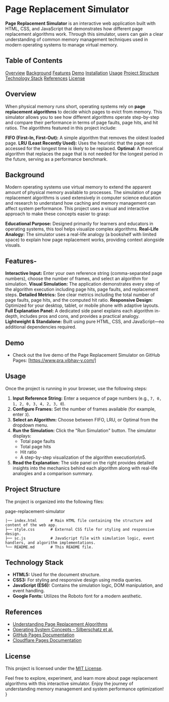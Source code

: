 # Page Replacement Simulator

**Page Replacement Simulator** is an interactive web application built with HTML, CSS, and JavaScript that demonstrates how different page replacement algorithms work. Through this simulator, users can gain a clear understanding of common memory management techniques used in modern operating systems to manage virtual memory.
## Table of Contents
[Overview](#overview)
[Background](#background)
[Features](#features)
[Demo](#demo)
[Installation](#installation)
[Usage](#usage)
[Project Structure](#project-structure)
[Technology Stack](#technology-stack)
[References](#references)
[License](#license)


## Overview
When physical memory runs short, operating systems rely on **page replacement algorithms** to decide which pages to evict from memory. This simulator allows you to see how different algorithms operate step-by-step and compare their performance in terms of page faults, page hits, and hit ratios. The algorithms featured in this project include:

**FIFO (First-In, First-Out):** A simple algorithm that removes the oldest loaded page.
**LRU (Least Recently Used):** Uses the heuristic that the page not accessed for the longest time is likely to be replaced.
**Optimal:** A theoretical algorithm that replaces the page that is not needed for the longest period in the future, serving as a performance benchmark.
## Background
Modern operating systems use virtual memory to extend the apparent amount of physical memory available to processes. The simulation of page replacement algorithms is used extensively in computer science education and research to understand how caching and memory management can affect system performance. This project uses a visual and interactive approach to make these concepts easier to grasp:

**Educational Purpose:** Designed primarily for learners and educators in operating systems, this tool helps visualize complex algorithms.
**Real-Life Analogy:** The simulator uses a real-life analogy (a bookshelf with limited space) to explain how page replacement works, providing context alongside visuals.

## Features- 
**Interactive Input:** Enter your own reference string (comma-separated page numbers), choose the number of frames, and select an algorithm for simulation.
**Visual Simulation:** The application demonstrates every step of the algorithm execution including page hits, page faults, and replacement steps.
**Detailed Metrics:** See clear metrics including the total number of page faults, page hits, and the computed hit ratio.
**Responsive Design:** Optimized for your desktop, tablet, or mobile phone with adaptive layouts.
**Full Explanation Panel:** A dedicated side panel explains each algorithm in-depth, includes pros and cons, and provides a practical analogy.
**Lightweight & Standalone:** Built using pure HTML, CSS, and JavaScript—no additional dependencies required.
## Demo
- Check out the live demo of the Page Replacement Simulator on GitHub Pages: [https://www.pra.vibhav-y.com/]
## Usage
Once the project is running in your browser, use the following steps:
1. **Input Reference String:**
Enter a sequence of page numbers (e.g., `7, 0, 1, 2, 0, 3, 4, 2, 3, 0`).
2. **Configure Frames:**
    Set the number of frames available (for example, enter `3`).
3. **Select an Algorithm:**
    Choose between FIFO, LRU, or Optimal from the dropdown menu.
4. **Run the Simulation:** 
    Click the \"Run Simulation\" button. The simulator displays:
    - Total page faults
    - Total page hits
    - Hit ratio
    - A step-by-step visualization of the algorithm execution\n\n5. 
5. **Read the Explanation:**
    The side panel on the right provides detailed insights into the mechanics behind each algorithm along with real-life analogies and a comparison summary.

## Project Structure
The project is organized into the following files:

page-replacement-simulator

    |── index.html      # Main HTML file containing the structure and content of the web app.
    ├── style.css       # External CSS file for styling and responsive design.
    ├── sc.js           # JavaScript file with simulation logic, event handlers, and algorithm implementations.
    └── README.md       # This README file.

## Technology Stack
- **HTML5:** Used for the document structure.
- **CSS3:** For styling and responsive design using media queries.
- **JavaScript (ES6):** Contains the simulation logic, DOM manipulation, and event handling.
- **Google Fonts:** Utilizes the Roboto font for a modern aesthetic.

## References
- [Understanding Page Replacement Algorithms](https://en.wikipedia.org/wiki/Page_replacement_algorithm)
- [Operating System Concepts – Silberschatz et al.](https://www.os-book.com/)
- [GitHub Pages Documentation](https://docs.github.com/en/pages)
- [Cloudflare Pages Documentation](https://developers.cloudflare.com/pages/)

## License
This project is licensed under the [MIT License](LICENSE).

Feel free to explore, experiment, and learn more about page replacement algorithms with this interactive simulator. Enjoy the journey of understanding memory management and system performance optimization!
}
